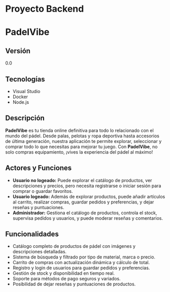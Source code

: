 # Proyecto Backend

# PadelVibe

## Versión

0.0

## Tecnologías

* Visual Studio
* Docker
* Node.js

## Descripción

**PadelVibe** es tu tienda online definitiva para todo lo relacionado con el mundo del pádel. Desde palas, pelotas y ropa deportiva hasta accesorios de última generación, nuestra aplicación te permite explorar, seleccionar y comprar todo lo que necesitas para mejorar tu juego. Con **PadelVibe**, no solo compras equipamiento, ¡vives la experiencia del pádel al máximo!

## Actores y Funciones

* **Usuario no logeado:** Puede explorar el catálogo de productos, ver descripciones y precios, pero necesita registrarse o iniciar sesión para comprar o guardar favoritos.
* **Usuario logeado:** Además de explorar productos, puede añadir artículos al carrito, realizar compras, guardar pedidos y preferencias, y dejar reseñas y puntuaciones.
* **Administrador:** Gestiona el catálogo de productos, controla el stock, supervisa pedidos y usuarios, y puede moderar reseñas y comentarios.

## Funcionalidades

* Catálogo completo de productos de pádel con imágenes y descripciones detalladas.
* Sistema de búsqueda y filtrado por tipo de material, marca o precio.
* Carrito de compras con actualización dinámica y cálculo de total.
* Registro y login de usuarios para guardar pedidos y preferencias.
* Gestión de stock y disponibilidad en tiempo real.
* Soporte para métodos de pago seguros y variados.
* Posibilidad de dejar reseñas y puntuaciones de productos.
